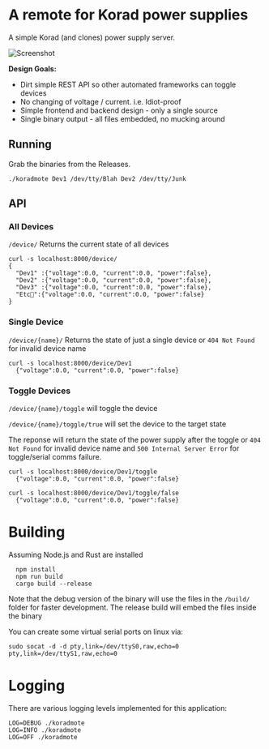# A remote for Korad power supplies

A simple Korad (and clones) power supply server.

![Screenshot](https://github.com/JackNewman12/PSUReact/blob/main/Screenshot.png)


**Design Goals:**
 * Dirt simple REST API so other automated frameworks can toggle devices
 * No changing of voltage / current. i.e. Idiot-proof
 * Simple frontend and backend design - only a single source
 * Single binary output - all files embedded, no mucking around

## Running
Grab the binaries from the Releases.
```
./koradmote Dev1 /dev/tty/Blah Dev2 /dev/tty/Junk
```

## API
### All Devices
`/device/` Returns the current state of all devices
```
curl -s localhost:8000/device/
{
  "Dev1" :{"voltage":0.0, "current":0.0, "power":false},
  "Dev2" :{"voltage":0.0, "current":0.0, "power":false},
  "Dev3" :{"voltage":0.0, "current":0.0, "power":false},
  "Etc🚀":{"voltage":0.0, "current":0.0, "power":false}
}
```
### Single Device
`/device/{name}/` Returns the state of just a single device or `404 Not Found` for invalid device name
```
curl -s localhost:8000/device/Dev1
  {"voltage":0.0, "current":0.0, "power":false}
```
### Toggle Devices
`/device/{name}/toggle` will toggle the device

`/device/{name}/toggle/true` will set the device to the target state

The reponse will return the state of the power supply after the toggle or `404 Not Found` for invalid device name and `500 Internal Server Error` for toggle/serial comms failure.
```
curl -s localhost:8000/device/Dev1/toggle
  {"voltage":0.0, "current":0.0, "power":false}
```

```
curl -s localhost:8000/device/Dev1/toggle/false
  {"voltage":0.0, "current":0.0, "power":false}
```

# Building
Assuming Node.js and Rust are installed
```
  npm install
  npm run build
  cargo build --release
```

Note that the debug version of the binary will use the files in the `/build/` folder for faster development. The release build will embed the files inside the binary

You can create some virtual serial ports on linux via:
```
sudo socat -d -d pty,link=/dev/ttyS0,raw,echo=0 pty,link=/dev/ttyS1,raw,echo=0
```

# Logging
There are various logging levels implemented for this application:
```
LOG=DEBUG ./koradmote
LOG=INFO ./koradmote
LOG=OFF ./koradmote
```

